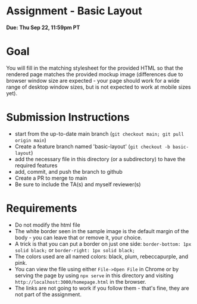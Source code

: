 # Assignment - Basic Layout

**Due: Thu Sep 22, 11:59pm PT** 

# Goal

You will fill in the matching stylesheet for the provided HTML so that the rendered page matches the provided mockup image (differences due to browser window size are expected - your page should work for a wide range of desktop window sizes, but is not expected to work at mobile sizes yet).

# Submission Instructions

* start from the up-to-date main branch (`git checkout main; git pull origin main`)
* Create a feature branch named 'basic-layout' (`git checkout -b basic-layout`)
* add the necessary file in this directory (or a subdirectory) to have the required features
* add, commit, and push the branch to github
* Create a PR to merge to main
* Be sure to include the TA(s) and myself reviewer(s)

# Requirements

- Do not modify the html file
- The white border seen in the sample image is the default margin of the body - you can leave that or remove it, your choice.
- A trick is that you can put a border on just one side: `border-bottom: 1px solid black;` or `border-right: 1px solid black;`
- The colors used are all named colors: black, plum, rebeccapurple, and pink. 
- You can view the file using either `File->Open File` in Chrome or by serving the page by using `npx serve` in this directory and visiting `http://localhost:3000/homepage.html` in the browser.
- The links are not going to work if you follow them - that's fine, they are not part of the assignment.

